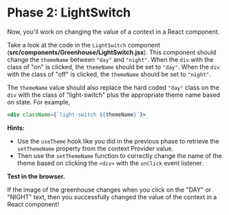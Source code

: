 # Phase 2: LightSwitch

Now, you'll work on changing the value of a context in a React component.

Take a look at the code in the `LightSwitch` component
(__src/components/Greenhouse/LightSwitch.jsx__). This component should change
the `themeName` between `"day"` and `"night"`. When the `div` with the class of
"on" is clicked, the `themeName` should be set to `"day"`. When the `div` with
the class of "off" is clicked, the `themeName` should be set to `"night"`.

The `themeName` value should also replace the hard coded `"day"` class on the
`div` with the class of "light-switch" plus the appropriate theme name based on
state. For example,

```jsx
<div className={`light-switch ${themeName}`}>
```

**Hints:**

* Use the `useTheme` hook like you did in the previous phase to retrieve the
  `setThemeName` property from the context Provider value.
* Then use the `setThemeName` function to correctly change the name of the theme
  based on clicking the `<div>` with the `onClick` event listener.

**Test in the browser.**

If the image of the greenhouse changes when you click on the "DAY" or "NIGHT"
text, then you successfully changed the value of the context in a React
component!
